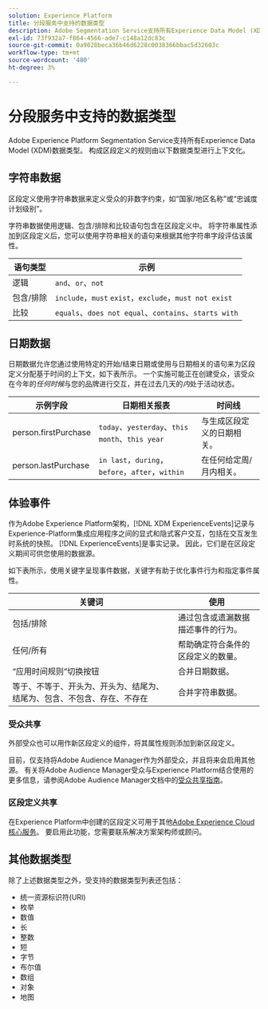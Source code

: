 ```yaml
---
solution: Experience Platform
title: 分段服务中支持的数据类型
description: Adobe Segmentation Service支持所有Experience Data Model (XDM)数据类型。 构成区段定义的规则由以下数据类型进行上下文化。
exl-id: 73f932a7-f864-4566-ade7-c148a12dc83c
source-git-commit: 0a9028beca36b46d6228c0038366bbac5d32603c
workflow-type: tm+mt
source-wordcount: '480'
ht-degree: 3%

---
```


# 分段服务中支持的数据类型

Adobe Experience Platform Segmentation Service支持所有Experience Data Model (XDM)数据类型。 构成区段定义的规则由以下数据类型进行上下文化。

## 字符串数据

区段定义使用字符串数据来定义受众的非数字约束，如“国家/地区名称”或“忠诚度计划级别”。

字符串数据使用逻辑、包含/排除和比较语句包含在区段定义中。 将字符串属性添加到区段定义后，您可以使用字符串相关的语句来根据其他字符串字段评估该属性。

| 语句类型 | 示例 |
| -------------- | -------- |
| 逻辑 | `and`、`or`、`not` |
| 包含/排除 | `include`，`must` `exist`，`exclude`，`must not exist` |
| 比较 | `equals`、`does not equal`、`contains`、`starts with` |

## 日期数据

日期数据允许您通过使用特定的开始/结束日期或使用与日期相关的语句来为区段定义分配基于时间的上下文，如下表所示。 一个实施可能正在创建受众，该受众在今年的&#x200B;*任何时候*&#x200B;与您的品牌进行交互，并在过去几天的&#x200B;*内*&#x200B;处于活动状态。

| 示例字段 | 日期相关报表 | 时间线 |
| ------------- | ------------------------ | --------- |
| person.firstPurchase | `today`、`yesterday`、`this month`、`this year` | 与生成区段定义的日期相关。 |
| person.lastPurchase | `in last`，`during`，`before`，`after`，`within` | 在任何给定周/月内相关。 |

## 体验事件

作为Adobe Experience Platform架构，[!DNL XDM ExperienceEvents]记录与Experience-Platform集成应用程序之间的显式和隐式客户交互，包括在交互发生时系统的快照。 [!DNL ExperienceEvents]是事实记录。 因此，它们是在区段定义期间可供您使用的数据源。

如下表所示，使用关键字呈现事件数据，关键字有助于优化事件行为和指定事件属性。

| 关键词 | 使用 |
| ------- | --- |
| 包括/排除 | 通过包含或遗漏数据描述事件的行为。 |
| 任何/所有 | 帮助确定符合条件的区段定义的数量。 |
| “应用时间规则”切换按钮 | 合并日期数据。 |
| 等于、不等于、开头为、开头为、结尾为、结尾为、包含、不包含、存在、不存在 | 合并字符串数据。 |

### 受众共享

外部受众也可以用作新区段定义的组件，将其属性规则添加到新区段定义。

目前，仅支持将Adobe Audience Manager作为外部受众，并且将来会启用其他源。 有关将Adobe Audience Manager受众与Experience Platform结合使用的更多信息，请参阅Adobe Audience Manager文档中的[受众共享指南](https://experienceleague.adobe.com/docs/audience-manager/user-guide/implementation-integration-guides/integration-experience-platform/aam-aep-audience-sharing.html?lang=zh-Hans)。

### 区段定义共享

在Experience Platform中创建的区段定义可用于其他[Adobe Experience Cloud核心服务](https://experienceleague.adobe.com/docs/core-services/interface/experience-cloud.html?lang=zh-Hans)。 要启用此功能，您需要联系解决方案架构师或顾问。

## 其他数据类型

除了上述数据类型之外，受支持的数据类型列表还包括：

- 统一资源标识符(URI)
- 枚举
- 数值
- 长
- 整数
- 短
- 字节
- 布尔值
- 数组
- 对象
- 地图
